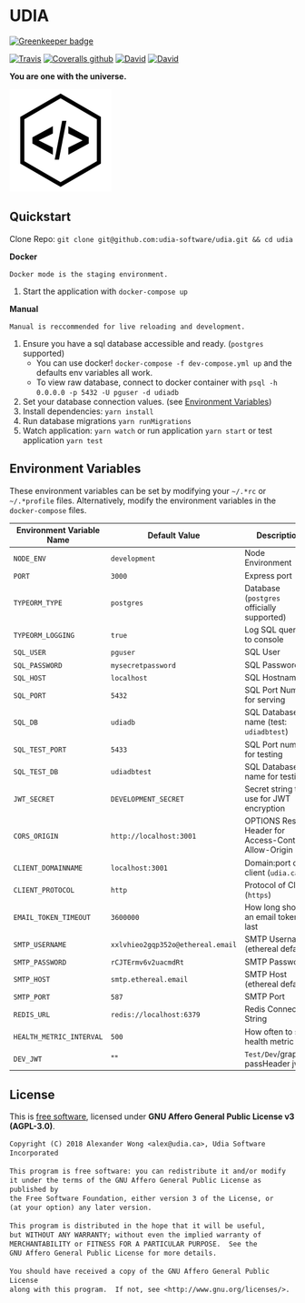 # UDIA

[![Greenkeeper badge](https://badges.greenkeeper.io/udia-software/udia.svg)](https://greenkeeper.io/)

[![Travis](https://img.shields.io/travis/udia-software/udia.svg?style=flat-square)](https://travis-ci.org/udia-software/udia)
[![Coveralls github](https://img.shields.io/coveralls/github/udia-software/udia.svg?style=flat-square)](https://coveralls.io/github/udia-software/udia)
[![David](https://img.shields.io/david/udia-software/udia.svg?style=flat-square)](https://david-dm.org/udia-software/udia)
[![David](https://img.shields.io/david/dev/udia-software/udia.svg?style=flat-square)](https://david-dm.org/udia-software/udia?type=dev)

**You are one with the universe.**

![./logo.svg](./logo.svg)

## Quickstart

Clone Repo: `git clone git@github.com:udia-software/udia.git && cd udia`

**Docker**

    Docker mode is the staging environment.

1.  Start the application with `docker-compose up`

**Manual**

    Manual is reccommended for live reloading and development.

1.  Ensure you have a sql database accessible and ready. (`postgres` supported)
    * You can use docker! `docker-compose -f dev-compose.yml up` and the defaults env variables all work.
    * To view raw database, connect to docker container with `psql -h 0.0.0.0 -p 5432 -U pguser -d udiadb`
2.  Set your database connection values. (see [Environment Variables](#environment-variables))
3.  Install dependencies: `yarn install`
4.  Run database migrations `yarn runMigrations`
5.  Watch application: `yarn watch` or run application `yarn start` or test application `yarn test`

## Environment Variables

These environment variables can be set by modifying your `~/.*rc` or `~/.*profile` files. Alternatively, modify the environment variables in the `docker-compose` files.

| Environment Variable Name | Default Value                     | Description                                        |
| ------------------------- | --------------------------------- | -------------------------------------------------- |
| `NODE_ENV`                | `development`                     | Node Environment                                   |
| `PORT`                    | `3000`                            | Express port                                       |
| `TYPEORM_TYPE`            | `postgres`                        | Database (`postgres` officially supported)         |
| `TYPEORM_LOGGING`         | `true`                            | Log SQL queries to console                         |
| `SQL_USER`                | `pguser`                          | SQL User                                           |
| `SQL_PASSWORD`            | `mysecretpassword`                | SQL Password                                       |
| `SQL_HOST`                | `localhost`                       | SQL Hostname                                       |
| `SQL_PORT`                | `5432`                            | SQL Port Number for serving                        |
| `SQL_DB`                  | `udiadb`                          | SQL Database name (test: `udiadbtest`)             |
| `SQL_TEST_PORT`           | `5433`                            | SQL Port number for testing                        |
| `SQL_TEST_DB`             | `udiadbtest`                      | SQL Database name for testing                      |
| `JWT_SECRET`              | `DEVELOPMENT_SECRET`              | Secret string to use for JWT encryption            |
| `CORS_ORIGIN`             | `http://localhost:3001`           | OPTIONS Res Header for Access-Control-Allow-Origin |
| `CLIENT_DOMAINNAME`       | `localhost:3001`                  | Domain:port of client (`udia.ca`)                  |
| `CLIENT_PROTOCOL`         | `http`                            | Protocol of Client (`https`)                       |
| `EMAIL_TOKEN_TIMEOUT`     | `3600000`                         | How long should an email token last                |
| `SMTP_USERNAME`           | `xxlvhieo2gqp352o@ethereal.email` | SMTP Username (ethereal default)                   |
| `SMTP_PASSWORD`           | `rCJTErmv6v2uacmdRt`              | SMTP Password                                      |
| `SMTP_HOST`               | `smtp.ethereal.email`             | SMTP Host (ethereal default)                       |
| `SMTP_PORT`               | `587`                             | SMTP Port                                          |
| `REDIS_URL`               | `redis://localhost:6379`          | Redis Connection String                            |
| `HEALTH_METRIC_INTERVAL`  | `500`                             | How often to send health metric                    |
| `DEV_JWT`                 | ""                                | `Test/Dev`/graphiql` passHeader jwt                |

## License

This is [free software](https://www.gnu.org/philosophy/free-sw.en.html), licensed under **GNU Affero General Public License v3 (AGPL-3.0)**.

```text
Copyright (C) 2018 Alexander Wong <alex@udia.ca>, Udia Software Incorporated

This program is free software: you can redistribute it and/or modify
it under the terms of the GNU Affero General Public License as published by
the Free Software Foundation, either version 3 of the License, or
(at your option) any later version.

This program is distributed in the hope that it will be useful,
but WITHOUT ANY WARRANTY; without even the implied warranty of
MERCHANTABILITY or FITNESS FOR A PARTICULAR PURPOSE.  See the
GNU Affero General Public License for more details.

You should have received a copy of the GNU Affero General Public License
along with this program.  If not, see <http://www.gnu.org/licenses/>.
```
